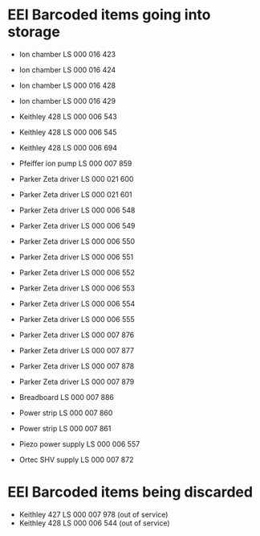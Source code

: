 
# EEI Barcoded items going into storage

* Ion chamber 	LS 000 016 423
* Ion chamber 	LS 000 016 424
* Ion chamber 	LS 000 016 428
* Ion chamber 	LS 000 016 429

* Keithley 428 	LS 000 006 543
* Keithley 428 	LS 000 006 545
* Keithley 428 	LS 000 006 694

* Pfeiffer ion pump 	LS 000 007 859

* Parker Zeta driver    LS 000 021 600
* Parker Zeta driver    LS 000 021 601
* Parker Zeta driver    LS 000 006 548
* Parker Zeta driver    LS 000 006 549
* Parker Zeta driver    LS 000 006 550
* Parker Zeta driver    LS 000 006 551
* Parker Zeta driver    LS 000 006 552
* Parker Zeta driver    LS 000 006 553
* Parker Zeta driver    LS 000 006 554
* Parker Zeta driver    LS 000 006 555
* Parker Zeta driver    LS 000 007 876
* Parker Zeta driver    LS 000 007 877
* Parker Zeta driver    LS 000 007 878
* Parker Zeta driver    LS 000 007 879

* Breadboard            LS 000 007 886

* Power strip           LS 000 007 860
* Power strip           LS 000 007 861

* Piezo power supply    LS 000 006 557

* Ortec SHV supply      LS 000 007 872

# EEI Barcoded items being discarded

* Keithley 427	LS 000 007 978 (out of service)
* Keithley 428 	LS 000 006 544 (out of service)
